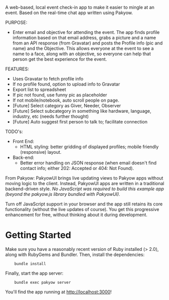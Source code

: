 A web-based, local event check-in app to make it easier to mingle at an event. Based on the real-time chat app written using Pakyow.

PURPOSE:
* Enter email and objective for attending the event. The app finds profile information based on that email address, grabs a picture and a name from an API response (from Gravatar) and posts the Profile info (pic and name) and the Objective.  This allows everyone at the event to see a name to a face, along with an objective, so everyone can help that person get the best experience for the event.

FEATURES:
* Uses Gravatar to fetch profile info
* If no profile found, option to upload info to Gravatar
* Export list to spreadsheet
* If pic not found, use funny pic as placeholder
* If not mobile/notebook, auto scroll people on page.
* [Future] Select category as Giver, Needer, Observer
* [Future] Select subcategory in something like hardware, language, industry, etc (needs further thought)
* [Future] Auto suggest first person to talk to; facilitate connection


TODO's:
* Front End:
	* HTML styling: better gridding of displayed profiles; mobile friendly (responsive) layout. 
* Back-end:
	* Better error handling on JSON response (when email doesn't find contact info; either 202: Accepted or 404: Not Found).


From Pakyow:
PakyowUI brings live updating views to Pakyow apps without moving logic to the
client. Instead, PakyowUI apps are written in a traditional backend-driven
style. *No JavaScript was required to build this example app (beyond the
pakyow.js library bundled with PakyowUI).*

Turn off JavaScript support in your browser and the app still retains its core
functionality (without the live updates of course). You get this progressive
enhancement for free, without thinking about it during development.


# Getting Started

Make sure you have a reasonably recent version of Ruby installed (> 2.0), along
with RubyGems and Bundler. Then, install the dependencies:

		bundle install

Finally, start the app server:

		bundle exec pakyow server

You'll find the app running at [http://localhost:3000](http://localhost:3000)!
